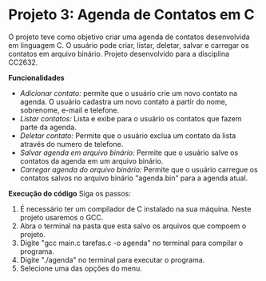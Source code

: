 # Projeto 3: Agenda de Contatos em C

O projeto teve como objetivo criar uma agenda de contatos desenvolvida em linguagem C. O usuário pode criar, listar, deletar, salvar e carregar os contatos em arquivo binário. Projeto desenvolvido para a disciplina CC2632.

**Funcionalidades**

- *Adicionar contato:* permite que o usuário crie um novo contato na agenda. O usuário cadastra um novo contato a partir do nome, sobrenome, e-mail e telefone.
- *Listar contatos:* Lista e exibe para o usuário os contatos que fazem parte da agenda.
- *Deletar contato:* Permite que o usuário exclua um contato da lista através do numero de telefone.
- *Salvar agenda em arquivo binário:* Permite que o usuário salve os contatos da agenda em um arquivo binário.
- *Carregar agenda do arquivo binário:* Permite que o usuário carregue os contatos salvos no arquivo binário "agenda.bin" para a agenda atual.

**Execução do código**
Siga os passos:

1) É necessário ter um compilador de C instalado na sua máquina. Neste projeto usaremos o GCC.
2) Abra o terminal na pasta que esta salvo os arquivos que compoem o projeto.
3) Digite "gcc main.c tarefas.c -o agenda" no terminal para compilar o programa.
4) Digite "./agenda" no terminal para executar o programa.
5) Selecione uma das opções do menu.

